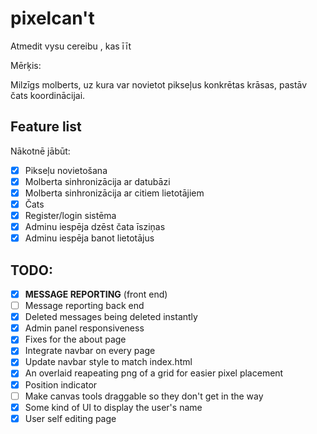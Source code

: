 # pixelcan't

Atmedit vysu cereibu , kas īīt

Mērķis:

Milzīgs molberts, uz kura var novietot pikseļus konkrētas krāsas, pastāv čats koordinācijai.

## Feature list

Nākotnē jābūt:

- [x] Pikseļu novietošana
- [x] Molberta sinhronizācija ar datubāzi
- [x] Molberta sinhronizācija ar citiem lietotājiem
- [x] Čats
- [x] Register/login sistēma
- [x] Adminu iespēja dzēst čata īsziņas
- [x] Adminu iespēja banot lietotājus

## TODO:
- [x] **MESSAGE REPORTING** (front end)
- [ ] Message reporting back end
- [x] Deleted messages being deleted instantly
- [x] Admin panel responsiveness
- [x] Fixes for the about page
- [x] Integrate navbar on every page
- [x] Update navbar style to match index.html
- [x] An overlaid reapeating png of a grid for easier pixel placement
- [x] Position indicator
- [ ] Make canvas tools draggable so they don't get in the way
- [x] Some kind of UI to display the user's name
- [x] User self editing page
